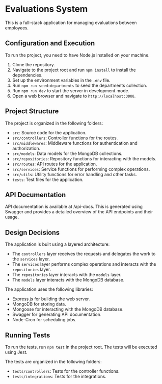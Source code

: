 # Evaluations System

This is a full-stack application for managing evaluations between employees.

## Configuration and Execution

To run the project, you need to have Node.js installed on your machine.

1. Clone the repository.
2. Navigate to the project root and run `npm install` to install the dependencies.
3. Set up the environment variables in the `.env` file.
4. Run `npm run seed:departments` to seed the departments collection.
5. Run `npm run dev` to start the server in development mode.
6. Open a web browser and navigate to `http://localhost:3000`.


## Project Structure

The project is organized in the following folders:

* `src`: Source code for the application.
* `src/controllers`: Controller functions for the routes.
* `src/middlewares`: Middleware functions for authentication and authorization.
* `src/models`: Data models for the MongoDB collections.
* `src/repositories`: Repository functions for interacting with the models.
* `src/routes`: API routes for the application.
* `src/services`: Service functions for performing complex operations.
* `src/utils`: Utility functions for error handling and other tasks.
* `tests`: Test files for the application.

## API Documentation

API documentation is available at /api-docs. This is generated using Swagger and provides a detailed overview of the API endpoints and their usage.

## Design Decisions

The application is built using a layered architecture:

* The `controllers` layer receives the requests and delegates the work to the `services` layer.
* The `services` layer performs complex operations and interacts with the `repositories` layer.
* The `repositories` layer interacts with the `models` layer.
* The `models` layer interacts with the MongoDB database.

The application uses the following libraries:

* Express.js for building the web server.
* MongoDB for storing data.
* Mongoose for interacting with the MongoDB database.
* Swagger for generating API documentation.
* Node-Cron for scheduling jobs.

## Running Tests

To run the tests, run `npm test` in the project root. The tests will be executed using Jest.

The tests are organized in the following folders:

* `tests/controllers`: Tests for the controller functions.
* `tests/integrations`: Tests for the integrations.


